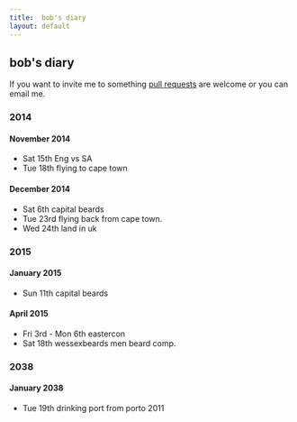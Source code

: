 ```yaml
---
title:  bob's diary
layout: default
---
```

## bob's diary ##

If you want to invite me to something [pull requests](https://github.com/rjw1/randomness.org.uk/blob/master/diary/index.md)
are welcome or you can email me.

### 2014 ###

#### November 2014 ####

* Sat 15th Eng vs SA
* Tue 18th flying to cape town

#### December 2014 ####

* Sat 6th capital beards
* Tue 23rd flying back from cape town.
* Wed 24th land in uk

### 2015 ###

#### January 2015 ####

* Sun 11th capital beards

#### April 2015 ####

* Fri 3rd - Mon 6th eastercon 
* Sat 18th wessexbeards men beard comp.

### 2038 ###

#### January 2038 ####

* Tue 19th drinking port from porto 2011

